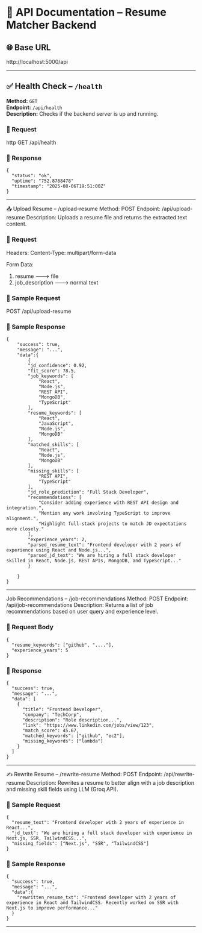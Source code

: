 # 📘 API Documentation – Resume Matcher Backend

## 🌐 Base URL
http://localhost:5000/api


---

## ✅ Health Check – `/health`

**Method:** `GET`  
**Endpoint:** `/api/health`  
**Description:** Checks if the backend server is up and running.

### 🔸 Request

http
GET /api/health

### 🔸 Response

```
{
  "status": "ok",
  "uptime": "752.8788478"
  "timestamp": "2025-08-06T19:51:00Z"
}
```

----

📤 Upload Resume – /upload-resume
Method: POST
Endpoint: /api/upload-resume
Description: Uploads a resume file and returns the extracted text content.

### 🔸 Request

Headers:
Content-Type: multipart/form-data

Form Data:
1) resume ---> file
2) job_description ---> normal text

### 🔸 Sample Request

POST /api/upload-resume

### 🔸 Sample Response

```
{
    "success": true,
    "message": "...",
    "data":{
        {
        "jd_confidence": 0.92,
        "fit_score": 78.5,
        "job_keywords": [
            "React",
            "Node.js",
            "REST API",
            "MongoDB",
            "TypeScript"
        ],
        "resume_keywords": [
            "React",
            "JavaScript",
            "Node.js",
            "MongoDB"
        ],
        "matched_skills": [
            "React",
            "Node.js",
            "MongoDB"
        ],
        "missing_skills": [
            "REST API",
            "TypeScript"
        ],
        "jd_role_prediction": "Full Stack Developer",
        "recommendations": [
            "Consider adding experience with REST API design and integration.",
            "Mention any work involving TypeScript to improve alignment.",
            "Highlight full-stack projects to match JD expectations more closely."
        ],
        "experience_years": 2,
        "parsed_resume_text": "Frontend developer with 2 years of experience using React and Node.js...",
        "parsed_jd_text": "We are hiring a full stack developer skilled in React, Node.js, REST APIs, MongoDB, and TypeScript..."
        }

    }
}
```

----

Job Recommendations – /job-recommendations
Method: POST
Endpoint: /api/job-recommendations
Description: Returns a list of job recommendations based on user query and experience level.

### 🔸 Request Body

```
{
  "resume_keywords": ["github", "...."],
  "experience_years": 5
}
```

### 🔸 Response

```
{  
  "success": true,
  "message": "...",
  "data": [
    {
      "title": "Frontend Developer",
      "company": "TechCorp",
      "description": "Role description...",
      "link": "https://www.linkedin.com/jobs/view/123",
      "match_score": 45.67,
      "matched_keywords": ["github", "ec2"],
      "missing_keywords": ["lambda"]
    }
  ]
}
```

----

✍️ Rewrite Resume – /rewrite-resume
Method: POST
Endpoint: /api/rewrite-resume
Description: Rewrites a resume to better align with a job description and missing skill fields using LLM (Groq API).

### 🔸 Sample Request

```
{
  "resume_text": "Frontend developer with 2 years of experience in React...",
  "jd_text": "We are hiring a full stack developer with experience in Next.js, SSR, TailwindCSS...",
  "missing_fields": ["Next.js", "SSR", "TailwindCSS"]
}
```

### 🔸 Sample Response

```
{
  "success": true,
  "message": "...",
  "data":{
    "rewritten_resume_txt": "Frontend developer with 2 years of experience in React and TailwindCSS. Recently worked on SSR with Next.js to improve performance..."
  }
}
```

------